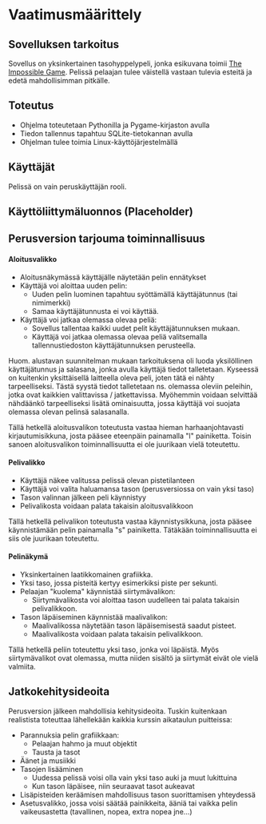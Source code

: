 # Vaatimusmäärittely

## Sovelluksen tarkoitus

Sovellus on yksinkertainen tasohyppelypeli, jonka esikuvana toimii [The Impossible Game](https://impossible.game/). Pelissä pelaajan tulee väistellä vastaan tulevia esteitä ja edetä mahdollisimman pitkälle.

## Toteutus

- Ohjelma toteutetaan Pythonilla ja Pygame-kirjaston avulla
- Tiedon tallennus tapahtuu SQLite-tietokannan avulla
- Ohjelman tulee toimia Linux-käyttöjärjestelmällä

## Käyttäjät

Pelissä on vain peruskäyttäjän rooli.

## Käyttöliittymäluonnos (Placeholder)

## Perusversion tarjouma toiminnallisuus

#### Aloitusvalikko

- Aloitusnäkymässä käyttäjälle näytetään pelin ennätykset
- Käyttäjä voi aloittaa uuden pelin:
    * Uuden pelin luominen tapahtuu syöttämällä käyttäjätunnus (tai nimimerkki)
    * Samaa käyttäjätunnusta ei voi käyttää.
- Käyttäjä voi jatkaa olemassa olevaa peliä:
    * Sovellus tallentaa kaikki uudet pelit käyttäjätunnuksen mukaan.
    * Käyttäjä voi jatkaa olemassa olevaa peliä valitsemalla tallennustiedoston käyttäjätunnuksen perusteella.

Huom. alustavan suunnitelman mukaan tarkoituksena oli luoda yksilöllinen käyttäjätunnus ja salasana, jonka avulla käyttäjä tiedot talletetaan. Kyseessä on kuitenkin yksittäisellä laitteella oleva peli, joten tätä ei nähty tarpeelliseksi. Tästä syystä tiedot talletetaan ns. olemassa oleviin peleihin, jotka ovat kaikkien valittavissa / jatkettavissa. Myöhemmin voidaan selvittää nähdäänkö tarpeelliseksi lisätä ominaisuutta, jossa käyttäjä voi suojata olemassa olevan pelinsä salasanalla.

Tällä hetkellä aloitusvalikon toteutusta vastaa hieman harhaanjohtavasti kirjautumisikkuna, josta pääsee eteenpäin painamalla "l" painiketta. Toisin sanoen aloitusvalikon toiminnallisuutta ei ole juurikaan vielä toteutettu.

#### Pelivalikko

- Käyttäjä näkee valitussa pelissä olevan pistetilanteen
- Käyttäjä voi valita haluamansa tason (perusversiossa on vain yksi taso)
- Tason valinnan jälkeen peli käynnistyy
- Pelivalikosta voidaan palata takaisin aloitusvalikkoon

Tällä hetkellä pelivalikon toteutusta vastaa käynnistysikkuna, josta pääsee käynnistämään pelin painamalla "s" painiketta. Tätäkään toiminnallisuutta ei siis ole juurikaan toteutettu.

#### Pelinäkymä

- Yksinkertainen laatikkomainen grafiikka.
- Yksi taso, jossa pisteitä kertyy esimerkiksi piste per sekunti.
- Pelaajan "kuolema" käynnistää siirtymävalikon:
    * Siirtymävalikosta voi aloittaa tason uudelleen tai palata takaisin pelivalikkoon.
- Tason läpäiseminen käynnistää maalivalikon:
    * Maalivalikossa näytetään tason läpäisemisestä saadut pisteet.
    * Maalivalikosta voidaan palata takaisin pelivalikkoon.

Tällä hetkellä peliin toteutettu yksi taso, jonka voi läpäistä. Myös siirtymävalikot ovat olemassa, mutta niiden sisältö ja siirtymät eivät ole vielä valmiita.

## Jatkokehitysideoita

Perusversion jälkeen mahdollisia kehitysideoita. Tuskin kuitenkaan realistista toteuttaa lähellekään kaikkia kurssin aikataulun puitteissa:

- Parannuksia pelin grafiikkaan:
    * Pelaajan hahmo ja muut objektit
    * Tausta ja tasot
- Äänet ja musiikki
- Tasojen lisääminen
    * Uudessa pelissä voisi olla vain yksi taso auki ja muut lukittuina
    * Kun tason läpäisee, niin seuraavat tasot aukeavat
- Lisäpisteiden keräämisen mahdollisuus tason suorittamisen yhteydessä
- Asetusvalikko, jossa voisi säätää painikkeita, ääniä tai vaikka pelin vaikeusastetta (tavallinen, nopea, extra nopea jne...)